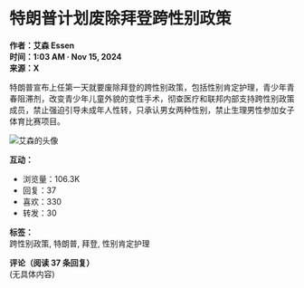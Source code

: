 # 特朗普计划废除拜登跨性别政策

**作者：艾森 Essen**  
**时间：1:03 AM · Nov 15, 2024**  
**来源：X**

特朗普宣布上任第一天就要废除拜登的跨性别政策，包括性别肯定护理，青少年青春阻滞剂，改变青少年儿童外貌的变性手术，彻查医疗和联邦内部支持跨性别政策成员，禁止强迫引导未成年人性转，只承认男女两种性别，禁止生理男性参加女子体育比赛项目。

![艾森的头像](https://pbs.twimg.com/profile_images/1636688293768097794/7Or2AleD_normal.jpg)

**互动：**  
- 浏览量：106.3K  
- 回复：37  
- 喜欢：330  
- 转发：30  

**标签：**  
跨性别政策, 特朗普, 拜登, 性别肯定护理

**评论（阅读 37 条回复）**  
(无具体内容)